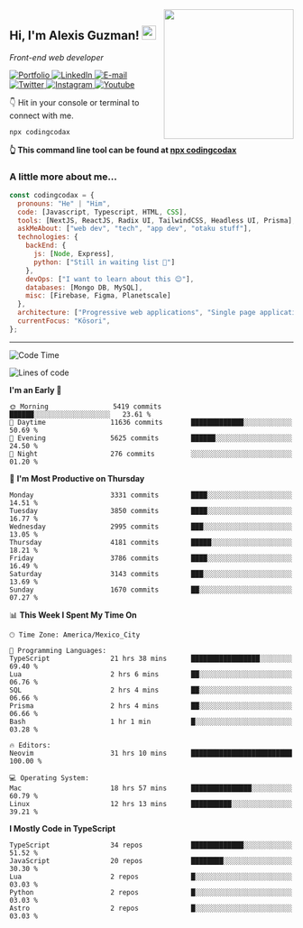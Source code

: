 <img align='right' src="https://media.giphy.com/media/M9gbBd9nbDrOTu1Mqx/giphy.gif" width="230">
<h2>Hi, I'm Alexis Guzman! <img src="https://media.giphy.com/media/hvRJCLFzcasrR4ia7z/giphy.gif" width="25px"></h2>
<p><em>Front-end web developer</em></p>

<p>
  <a href='https://www.codingcodax.dev' target='_blank'>
    <img alt='Portfolio' src='https://img.shields.io/badge/Portfolio-black?logo=vercel&style=flat-square'>
  </a>
  <a href='https://linkedin.com/in/codingcodax' target='_blank'>
    <img alt='LinkedIn' src='https://img.shields.io/badge/LinkedIn-black?logo=LinkedIn&style=flat-square'>
  </a>
  <a href='mailto:hello@codingcodax.com' target='_blank'>
    <img alt='E-mail' src='https://img.shields.io/badge/Email-black?logo=Gmail&style=flat-square'>
  </a>
  <a href='https://twitter.com/codingcodax' target='_blank'>
    <img alt='Twitter' src='https://img.shields.io/badge/Twitter-black?logo=Twitter&style=flat-square'>
  </a>
  <a href='https://www.instagram.com/codingcodax' target='_blank'>
    <img alt='Instagram' src='https://img.shields.io/badge/Instagram-black?logo=Instagram&style=flat-square'>
  </a>
  <a href='https://www.youtube.com/@codingcodax' target='_blank'>
    <img alt='Youtube' src='https://img.shields.io/badge/YouTube-black?logo=Youtube&style=flat-square'>
  </a>
</p>

👇 Hit in your console or terminal to connect with me.

```bash
npx codingcodax
```
**👆 This command line tool can be found at [npx codingcodax](https://github.com/codingcodax/npx-codingcodax)**

<h3>A little more about me...</h3>

```javascript
const codingcodax = {
  pronouns: "He" | "Him",
  code: [Javascript, Typescript, HTML, CSS],
  tools: [NextJS, ReactJS, Radix UI, TailwindCSS, Headless UI, Prisma],
  askMeAbout: ["web dev", "tech", "app dev", "otaku stuff"],
  technologies: {
    backEnd: {
      js: [Node, Express],
      python: ["Still in waiting list 🥲"]
    },
    devOps: ["I want to learn about this 😊"],
    databases: [Mongo DB, MySQL],
    misc: [Firebase, Figma, Planetscale]
  },
  architecture: ["Progressive web applications", "Single page applications"],
  currentFocus: "Kōsori",
};
```

---

<!--START_SECTION:waka-->
![Code Time](http://img.shields.io/badge/Code%20Time-2%2C616%20hrs%2036%20mins-blue)

![Lines of code](https://img.shields.io/badge/From%20Hello%20World%20I%27ve%20Written-10.1%20million%20lines%20of%20code-blue)

**I'm an Early 🐤** 

```text
🌞 Morning                5419 commits        ██████░░░░░░░░░░░░░░░░░░░   23.61 % 
🌆 Daytime                11636 commits       █████████████░░░░░░░░░░░░   50.69 % 
🌃 Evening                5625 commits        ██████░░░░░░░░░░░░░░░░░░░   24.50 % 
🌙 Night                  276 commits         ░░░░░░░░░░░░░░░░░░░░░░░░░   01.20 % 
```
📅 **I'm Most Productive on Thursday** 

```text
Monday                   3331 commits        ████░░░░░░░░░░░░░░░░░░░░░   14.51 % 
Tuesday                  3850 commits        ████░░░░░░░░░░░░░░░░░░░░░   16.77 % 
Wednesday                2995 commits        ███░░░░░░░░░░░░░░░░░░░░░░   13.05 % 
Thursday                 4181 commits        █████░░░░░░░░░░░░░░░░░░░░   18.21 % 
Friday                   3786 commits        ████░░░░░░░░░░░░░░░░░░░░░   16.49 % 
Saturday                 3143 commits        ███░░░░░░░░░░░░░░░░░░░░░░   13.69 % 
Sunday                   1670 commits        ██░░░░░░░░░░░░░░░░░░░░░░░   07.27 % 
```


📊 **This Week I Spent My Time On** 

```text
🕑︎ Time Zone: America/Mexico_City

💬 Programming Languages: 
TypeScript               21 hrs 38 mins      █████████████████░░░░░░░░   69.40 % 
Lua                      2 hrs 6 mins        ██░░░░░░░░░░░░░░░░░░░░░░░   06.76 % 
SQL                      2 hrs 4 mins        ██░░░░░░░░░░░░░░░░░░░░░░░   06.66 % 
Prisma                   2 hrs 4 mins        ██░░░░░░░░░░░░░░░░░░░░░░░   06.66 % 
Bash                     1 hr 1 min          █░░░░░░░░░░░░░░░░░░░░░░░░   03.28 % 

🔥 Editors: 
Neovim                   31 hrs 10 mins      █████████████████████████   100.00 % 

💻 Operating System: 
Mac                      18 hrs 57 mins      ███████████████░░░░░░░░░░   60.79 % 
Linux                    12 hrs 13 mins      ██████████░░░░░░░░░░░░░░░   39.21 % 
```

**I Mostly Code in TypeScript** 

```text
TypeScript               34 repos            █████████████░░░░░░░░░░░░   51.52 % 
JavaScript               20 repos            ████████░░░░░░░░░░░░░░░░░   30.30 % 
Lua                      2 repos             █░░░░░░░░░░░░░░░░░░░░░░░░   03.03 % 
Python                   2 repos             █░░░░░░░░░░░░░░░░░░░░░░░░   03.03 % 
Astro                    2 repos             █░░░░░░░░░░░░░░░░░░░░░░░░   03.03 % 
```




<!--END_SECTION:waka-->

